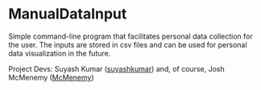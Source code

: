 ManualDataInput
===============
Simple command-line program that facilitates personal data collection for the user. The inputs are stored in csv files and can be used for personal data visualization in the future. 

Project Devs:
Suyash Kumar ([suyashkumar](https://github.com/suyashkumar)) and, of course, Josh McMenemy ([McMenemy](https://github.com/McMenemy))
